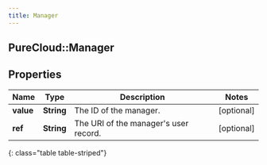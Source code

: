 ```yaml
---
title: Manager
---
```

## PureCloud::Manager

## Properties

|Name | Type | Description | Notes|
|------------ | ------------- | ------------- | -------------|
| **value** | **String** | The ID of the manager. | [optional] |
| **ref** | **String** | The URI of the manager&#39;s user record. | [optional] |
{: class="table table-striped"}


